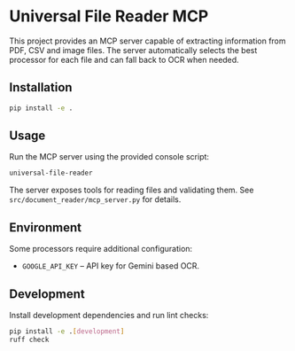 # Universal File Reader MCP

This project provides an MCP server capable of extracting information from PDF, CSV and image files. The server automatically selects the best processor for each file and can fall back to OCR when needed.

## Installation

```bash
pip install -e .
```

## Usage

Run the MCP server using the provided console script:

```bash
universal-file-reader
```

The server exposes tools for reading files and validating them. See `src/document_reader/mcp_server.py` for details.

## Environment

Some processors require additional configuration:

- `GOOGLE_API_KEY` – API key for Gemini based OCR.

## Development

Install development dependencies and run lint checks:

```bash
pip install -e .[development]
ruff check
```
